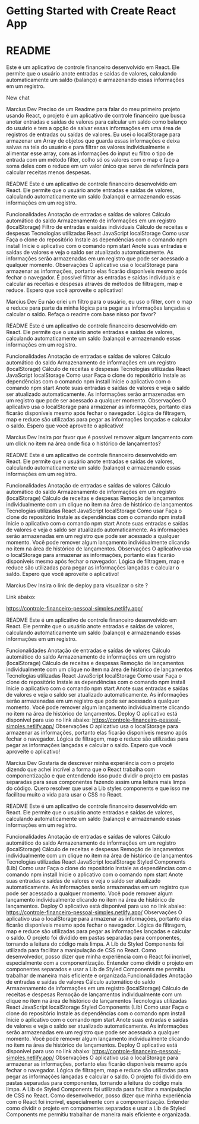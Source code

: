 # Getting Started with Create React App

<h1>README</h1>
Este é um aplicativo de controle financeiro desenvolvido em React. Ele permite que o usuário anote entradas e saídas de valores, calculando automaticamente um saldo (balanço) e armazenando essas informações em um registro.


New chat


Marcius Dev
Preciso de um Readme para falar do meu primeiro projeto usando React, o projeto é um aplicativo de controle financeiro que busca anotar entradas e saídas de valores para calcular um saldo como balanço do usuário e tem a opção de salvar essas informações em uma área de registros de entradas ou saídas de valores. Eu usei o localStorage para armazenar um Array de objetos que guarda essas informações e deixa salvas na tela do usuário e para filtrar os valores individualmente e alimentar esse array, com as informações do input eu filtro o tipo de entrada com um método filter, colho só os valores com o map e faço a soma deles com o reduce em um valor único que serve de referência para calcular receitas menos despesas. 

README
Este é um aplicativo de controle financeiro desenvolvido em React. Ele permite que o usuário anote entradas e saídas de valores, calculando automaticamente um saldo (balanço) e armazenando essas informações em um registro.

Funcionalidades
Anotação de entradas e saídas de valores
Cálculo automático do saldo
Armazenamento de informações em um registro (localStorage)
Filtro de entradas e saídas individuais
Cálculo de receitas e despesas
Tecnologias utilizadas
React
JavaScript
localStorage
Como usar
Faça o clone do repositório
Instale as dependências com o comando npm install
Inicie o aplicativo com o comando npm start
Anote suas entradas e saídas de valores e veja o saldo ser atualizado automaticamente. As informações serão armazenadas em um registro que pode ser acessado a qualquer momento.
Observações
O aplicativo usa o localStorage para armazenar as informações, portanto elas ficarão disponíveis mesmo após fechar o navegador.
É possível filtrar as entradas e saídas individuais e calcular as receitas e despesas através de métodos de filtragem, map e reduce.
Espero que você aproveite o aplicativo!




Marcius Dev
Eu não criei um filtro para o usuário, eu uso o filter, com o map e reduce para parte da minha lógica para pegar as informações lançadas e calcular o saldo. Refaça o readme com base nisso por favor?

README
Este é um aplicativo de controle financeiro desenvolvido em React. Ele permite que o usuário anote entradas e saídas de valores, calculando automaticamente um saldo (balanço) e armazenando essas informações em um registro.

Funcionalidades
Anotação de entradas e saídas de valores
Cálculo automático do saldo
Armazenamento de informações em um registro (localStorage)
Cálculo de receitas e despesas
Tecnologias utilizadas
React
JavaScript
localStorage
Como usar
Faça o clone do repositório
Instale as dependências com o comando npm install
Inicie o aplicativo com o comando npm start
Anote suas entradas e saídas de valores e veja o saldo ser atualizado automaticamente. As informações serão armazenadas em um registro que pode ser acessado a qualquer momento.
Observações
O aplicativo usa o localStorage para armazenar as informações, portanto elas ficarão disponíveis mesmo após fechar o navegador.
Lógica de filtragem, map e reduce são utilizadas para pegar as informações lançadas e calcular o saldo.
Espero que você aproveite o aplicativo!




Marcius Dev
Insira por favor que é possível remover algum lançamento com um click no item na área onde fica o histórico de lançamentos?

README
Este é um aplicativo de controle financeiro desenvolvido em React. Ele permite que o usuário anote entradas e saídas de valores, calculando automaticamente um saldo (balanço) e armazenando essas informações em um registro.

Funcionalidades
Anotação de entradas e saídas de valores
Cálculo automático do saldo
Armazenamento de informações em um registro (localStorage)
Cálculo de receitas e despesas
Remoção de lançamentos individualmente com um clique no item na área de histórico de lançamentos
Tecnologias utilizadas
React
JavaScript
localStorage
Como usar
Faça o clone do repositório
Instale as dependências com o comando npm install
Inicie o aplicativo com o comando npm start
Anote suas entradas e saídas de valores e veja o saldo ser atualizado automaticamente. As informações serão armazenadas em um registro que pode ser acessado a qualquer momento.
Você pode remover algum lançamento individualmente clicando no item na área de histórico de lançamentos.
Observações
O aplicativo usa o localStorage para armazenar as informações, portanto elas ficarão disponíveis mesmo após fechar o navegador.
Lógica de filtragem, map e reduce são utilizadas para pegar as informações lançadas e calcular o saldo.
Espero que você aproveite o aplicativo!




Marcius Dev
Insira o link de deploy para visualizar o site ?

Link abaixo:

https://controle-financeiro-pessoal-simples.netlify.app/

README
Este é um aplicativo de controle financeiro desenvolvido em React. Ele permite que o usuário anote entradas e saídas de valores, calculando automaticamente um saldo (balanço) e armazenando essas informações em um registro.

Funcionalidades
Anotação de entradas e saídas de valores
Cálculo automático do saldo
Armazenamento de informações em um registro (localStorage)
Cálculo de receitas e despesas
Remoção de lançamentos individualmente com um clique no item na área de histórico de lançamentos
Tecnologias utilizadas
React
JavaScript
localStorage
Como usar
Faça o clone do repositório
Instale as dependências com o comando npm install
Inicie o aplicativo com o comando npm start
Anote suas entradas e saídas de valores e veja o saldo ser atualizado automaticamente. As informações serão armazenadas em um registro que pode ser acessado a qualquer momento.
Você pode remover algum lançamento individualmente clicando no item na área de histórico de lançamentos.
Deploy
O aplicativo está disponível para uso no link abaixo:
https://controle-financeiro-pessoal-simples.netlify.app/
Observações
O aplicativo usa o localStorage para armazenar as informações, portanto elas ficarão disponíveis mesmo após fechar o navegador.
Lógica de filtragem, map e reduce são utilizadas para pegar as informações lançadas e calcular o saldo.
Espero que você aproveite o aplicativo!




Marcius Dev
Gostaria de descrever minha experiência com o projeto dizendo que achei incrível a forma que o React trabalha com componentização e que entendendo isso pude dividir o projeto em pastas separadas para seus componentes fazendo assim uma leitura mais limpa do código. Quero resolver que usei a Lib styles components e que isso me facilitou muito a vida para usar o CSS no React.

README
Este é um aplicativo de controle financeiro desenvolvido em React. Ele permite que o usuário anote entradas e saídas de valores, calculando automaticamente um saldo (balanço) e armazenando essas informações em um registro.

Funcionalidades
Anotação de entradas e saídas de valores
Cálculo automático do saldo
Armazenamento de informações em um registro (localStorage)
Cálculo de receitas e despesas
Remoção de lançamentos individualmente com um clique no item na área de histórico de lançamentos
Tecnologias utilizadas
React
JavaScript
localStorage
Styled Components (Lib)
Como usar
Faça o clone do repositório
Instale as dependências com o comando npm install
Inicie o aplicativo com o comando npm start
Anote suas entradas e saídas de valores e veja o saldo ser atualizado automaticamente. As informações serão armazenadas em um registro que pode ser acessado a qualquer momento.
Você pode remover algum lançamento individualmente clicando no item na área de histórico de lançamentos.
Deploy
O aplicativo está disponível para uso no link abaixo:
https://controle-financeiro-pessoal-simples.netlify.app/
Observações
O aplicativo usa o localStorage para armazenar as informações, portanto elas ficarão disponíveis mesmo após fechar o navegador.
Lógica de filtragem, map e reduce são utilizadas para pegar as informações lançadas e calcular o saldo.
O projeto foi dividido em pastas separadas para componentes, tornando a leitura do código mais limpa.
A Lib de Styled Components foi utilizada para facilitar a manipulação de CSS no React.
Como desenvolvedor, posso dizer que minha experiência com o React foi incrível, especialmente com a componentização. Entender como dividir o projeto em componentes separados e usar a Lib de Styled Components me permitiu trabalhar de maneira mais eficiente e organizada.Funcionalidades
Anotação de entradas e saídas de valores
Cálculo automático do saldo
Armazenamento de informações em um registro (localStorage)
Cálculo de receitas e despesas
Remoção de lançamentos individualmente com um clique no item na área de histórico de lançamentos
Tecnologias utilizadas
React
JavaScript
localStorage
Styled Components (Lib)
Como usar
Faça o clone do repositório
Instale as dependências com o comando npm install
Inicie o aplicativo com o comando npm start
Anote suas entradas e saídas de valores e veja o saldo ser atualizado automaticamente. As informações serão armazenadas em um registro que pode ser acessado a qualquer momento.
Você pode remover algum lançamento individualmente clicando no item na área de histórico de lançamentos.
Deploy
O aplicativo está disponível para uso no link abaixo:
https://controle-financeiro-pessoal-simples.netlify.app/
Observações
O aplicativo usa o localStorage para armazenar as informações, portanto elas ficarão disponíveis mesmo após fechar o navegador.
Lógica de filtragem, map e reduce são utilizadas para pegar as informações lançadas e calcular o saldo.
O projeto foi dividido em pastas separadas para componentes, tornando a leitura do código mais limpa.
A Lib de Styled Components foi utilizada para facilitar a manipulação de CSS no React.
Como desenvolvedor, posso dizer que minha experiência com o React foi incrível, especialmente com a componentização. Entender como dividir o projeto em componentes separados e usar a Lib de Styled Components me permitiu trabalhar de maneira mais eficiente e organizada.
